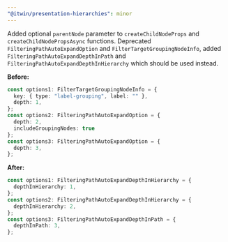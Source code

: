 ```yaml
---
"@itwin/presentation-hierarchies": minor
---
```


Added optional `parentNode` parameter to `createChildNodeProps` and `createChildNodePropsAsync` functions. Deprecated `FilteringPathAutoExpandOption` and `FilterTargetGroupingNodeInfo`, added `FilteringPathAutoExpandDepthInPath` and  `FilteringPathAutoExpandDepthInHierarchy` which should be used instead.

**Before:**

```ts
const options1: FilterTargetGroupingNodeInfo = {
  key: { type: "label-grouping", label: "" },
  depth: 1,
};
const options2: FilteringPathAutoExpandOption = {
  depth: 2,
  includeGroupingNodes: true
};
const options3: FilteringPathAutoExpandOption = {
  depth: 3,
};
```

**After:**

```ts
const options1: FilteringPathAutoExpandDepthInHierarchy = {
  depthInHierarchy: 1,
};
const options2: FilteringPathAutoExpandDepthInHierarchy = {
  depthInHierarchy: 2,
};
const options3: FilteringPathAutoExpandDepthInPath = {
  depthInPath: 3,
};
```
